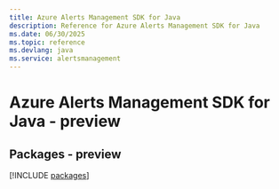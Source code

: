 ```yaml
---
title: Azure Alerts Management SDK for Java
description: Reference for Azure Alerts Management SDK for Java
ms.date: 06/30/2025
ms.topic: reference
ms.devlang: java
ms.service: alertsmanagement
---
```

# Azure Alerts Management SDK for Java - preview
## Packages - preview
[!INCLUDE [packages](alerts-management-index.md)]
